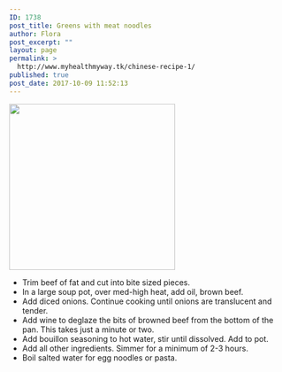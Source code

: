 ```yaml
---
ID: 1738
post_title: Greens with meat noodles
author: Flora
post_excerpt: ""
layout: page
permalink: >
  http://www.myhealthmyway.tk/chinese-recipe-1/
published: true
post_date: 2017-10-09 11:52:13
---
```

<img class="alignnone wp-image-1701 size-medium" src="http://35.201.22.184/wp-content/uploads/2017/09/a817c2d687e111e6b87c0242ac110003_2448w_2448h-300x300.jpg" alt="" width="300" height="300" />
<ul>
 	<li>Trim beef of fat and cut into bite sized pieces.</li>
 	<li>In a large soup pot, over med-high heat, add oil, brown beef.</li>
 	<li>Add diced onions. Continue cooking until onions are translucent and tender.</li>
 	<li>Add wine to deglaze the bits of browned beef from the bottom of the pan. This takes just a minute or two.</li>
 	<li>Add bouillon seasoning to hot water, stir until dissolved. Add to pot.</li>
 	<li>Add all other ingredients. Simmer for a minimum of 2-3 hours.</li>
 	<li>Boil salted water for egg noodles or pasta.</li>
</ul>
&nbsp;

&nbsp;